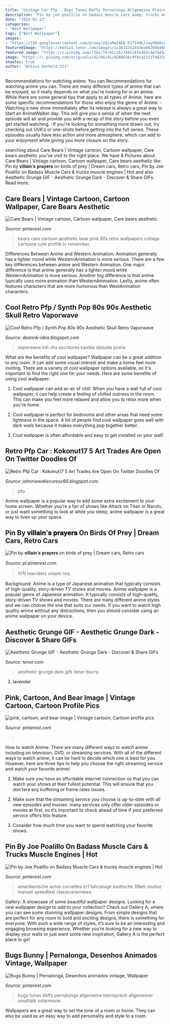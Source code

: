 ```yaml
---
title: "Vintage Car Pfp ~ Bugs Tunes Daffy Pernalonga Allgemeine Kleinsprech Allgemeiner Smalltalk Solarmovie"
description: "Pin by joe poalillo on badass muscle cars &amp; trucks muscle engines"
date: "2022-02-13"
categories:
- "Best Wallpaper"
tags: ["Best Wallpaper"]
images:
- "https://lh6.googleusercontent.com/proxy/zUjuMqIAEQ-E1fI49LlvwyVBU8inPdY3aRVC1ZsfhyUH5r-HTvW2OpoZNfp-PPKX_CMhOWD-5ew31RvZ4KWrzgv0dVZ9n1YeSQ=w1200-h630-p-k-no-nu"
featuredImage: "https://media1.tenor.com/images/cc3632742443ea562b8b498840440c17/tenor.gif?itemid=14114713"
featured_image: "https://i.pinimg.com/736x/74/42/c6/7442c6fe362c4ef443a461b0644ae2db.jpg"
image: "https://i.pinimg.com/originals/d2/60/d1/d260d16c9f6ca532274823a6b6cf6163.jpg"
ShowToc: true
author: "Albina Gerhold III"
---
```



Recommendations for watching anime: You can
Recommendations for watching anime you can. There are many different types of anime that can be enjoyed, so it really depends on what you're looking for in an anime. While there are some general tips that apply to all types of Anime, here are some specific recommendations for those who enjoy the genre of Anime: 
-Watching a new show immediately after its release is always a great way to start an AnimeWalker day. This will give you a sense of when the next episode will air and provide you with a recap of the story before you even get started watching. 
-If you're looking for something more drawn out, try checking out OVA's or one-shots before getting into the full series. These episodes usually have less action and more atmosphere, which can add to your enjoyment while giving you more closure on the story.

	

		
searching about Care Bears | Vintage cartoon, Cartoon wallpaper, Care bears aesthetic you've visit to the right place. We have 8 Pictures about Care Bears | Vintage cartoon, Cartoon wallpaper, Care bears aesthetic like Pin by 𝐯𝐢𝐥𝐥𝐚𝐢𝐧’𝐬 𝐩𝐫𝐚𝐲𝐞𝐫𝐬 on birds of prey | Dream cars, Retro cars, Pin by Joe Poalillo on Badass Muscle Cars &amp; trucks muscle engines | Hot and also Aesthetic Grunge GIF - Aesthetic Grunge Dark - Discover &amp; Share GIFs. Read more:
		
    
## Care Bears | Vintage Cartoon, Cartoon Wallpaper, Care Bears Aesthetic

<img loading=lazy src="https://i.pinimg.com/originals/d2/60/d1/d260d16c9f6ca532274823a6b6cf6163.jpg" onerror="this.onerror=null;this.src='https://tse3.mm.bing.net/th?id=OIP.aFxNlZE2f4X-aESsdB3GiwHaFj&amp;pid=15.1';" alt="Care Bears | Vintage cartoon, Cartoon wallpaper, Care bears aesthetic">

_Source: pinterest.com_

>bears care cartoon aesthetic bear pink 90s retro wallpapers collage cartoons cute profile tv remember. 

	

Differences Between Anime and Western Animation: Animation generally has a lighter mood while WesternAnimation is more serious.
There are a few key differences between anime and Western Animation. One major difference is that anime generally has a lighter mood while WesternAnimation is more serious. Another big difference is that anime typically uses more animation than WesternAnimation. Lastly, anime often features characters that are more humorous than WestAnimation characters.

    
## Cool Retro Pfp / Synth Pop 80s 90s Aesthetic Skull Retro Vaporwave

<img loading=lazy src="https://lh6.googleusercontent.com/proxy/zUjuMqIAEQ-E1fI49LlvwyVBU8inPdY3aRVC1ZsfhyUH5r-HTvW2OpoZNfp-PPKX_CMhOWD-5ew31RvZ4KWrzgv0dVZ9n1YeSQ=w1200-h630-p-k-no-nu" onerror="this.onerror=null;this.src='https://tse1.mm.bing.net/th?id=OIP.csG6wY74ukd0oj_9NzOlgAHaFV&amp;pid=15.1';" alt="Cool Retro Pfp / Synth Pop 80s 90s Aesthetic Skull Retro Vaporwave">

_Source: deannk-idea.blogspot.com_

>vaporwave lofi vhs escritores kambe daisuke poeta. 

	

What are the benefits of cool wallpaper?
Wallpaper can be a great addition to any room. It can add some visual interest and make a home feel more inviting. There are a variety of cool wallpaper options available, so it's important to find the right one for your needs. Here are some benefits of using cool wallpaper: 
1. Cool wallpaper can add an air of chill. When you have a wall full of cool wallpaper, it can help create a feeling of chilled outness in the room. This can make you feel more relaxed and allow you to relax more when you're home. 

2. Cool wallpaper is perfect for bedrooms and other areas that need some lightness in the space. A lot of people find cool wallpaper goes well with dark walls because it makes everything pop together better. 

3. Cool wallpaper is often affordable and easy to get installed on your wall!

    
## Retro Pfp Car : Kokonut17 5 Art Trades Are Open On Twitter Doodles Of

<img loading=lazy src="https://lh6.googleusercontent.com/proxy/lH_72nO46G92hNZhQMo2qtcHSQBgdAQM8bYKsNMyGS0EIL_B03dOrvdCrndJNob5Er0r621mQUewJf1OGw7n0OsFsmL442rTt1uR-qm9O8EE4pBSLTdv0CJdhSFIKJPc8_u1aD4OkzTi8ZTlLdFKrbZwo3tSoJqI3LFNEVP_=w1200-h630-p-k-no-nu" onerror="this.onerror=null;this.src='https://tse1.mm.bing.net/th?id=OIP.F4v3VxEoq6XWECOOWfn-kwHaD4&amp;pid=15.1';" alt="Retro Pfp Car : Kokonut17 5 Art Trades Are Open On Twitter Doodles Of">

_Source: johnniewallecurese90.blogspot.com_

>pfp. 

	

Anime wallpaper is a popular way to add some extra excitement to your home screen. Whether you’re a fan of shows like Attack on Titan or Naruto, or just want something to look at while you sleep, anime wallpaper is a great way to liven up your space.

    
## Pin By 𝐯𝐢𝐥𝐥𝐚𝐢𝐧’𝐬 𝐩𝐫𝐚𝐲𝐞𝐫𝐬 On Birds Of Prey | Dream Cars, Retro Cars

<img loading=lazy src="https://i.pinimg.com/736x/71/1a/d9/711ad9af2df5afb27b51f7dfae1db84f.jpg" onerror="this.onerror=null;this.src='https://tse4.mm.bing.net/th?id=OIP.8ujYkZxGAfgpAgWMRNE5jgHaHa&amp;pid=15.1';" alt="Pin by 𝐯𝐢𝐥𝐥𝐚𝐢𝐧’𝐬 𝐩𝐫𝐚𝐲𝐞𝐫𝐬 on birds of prey | Dream cars, Retro cars">

_Source: pl.pinterest.com_

>미적 lowriders vroom nez. 

	

Background: Anime is a type of Japanese animation that typically consists of high-quality, story-driven TV shows and movies.
Anime wallpaper is a popular genre of Japanese animation. It typically consists of high-quality, story-driven TV shows and movies. There are many different anime styles and we can choose the one that suits our needs. If you want to watch high quality anime without any distractions, then you should consider using an anime wallpaper on your device.

    
## Aesthetic Grunge GIF - Aesthetic Grunge Dark - Discover &amp; Share GIFs

<img loading=lazy src="https://media1.tenor.com/images/cc3632742443ea562b8b498840440c17/tenor.gif?itemid=14114713" onerror="this.onerror=null;this.src='https://tse4.mm.bing.net/th?id=OIP.zDYydCRD6lYri0mIQEQMFwAAAA&amp;pid=15.1';" alt="Aesthetic Grunge GIF - Aesthetic Grunge Dark - Discover &amp; Share GIFs">

_Source: tenor.com_

>aesthetic grunge dark gifs tenor blurry. 

	

2. lavender 

    
## Pink, Cartoon, And Bear Image | Vintage Cartoon, Cartoon Profile Pics

<img loading=lazy src="https://i.pinimg.com/736x/74/42/c6/7442c6fe362c4ef443a461b0644ae2db.jpg" onerror="this.onerror=null;this.src='https://tse1.mm.bing.net/th?id=OIP.f4av9oNEdoCC0dt92iTK8gHaHa&amp;pid=15.1';" alt="pink, cartoon, and bear image | Vintage cartoon, Cartoon profile pics">

_Source: pinterest.com_

>. 

	

How to watch Anime: There are many different ways to watch anime including on television, DVD, or streaming services.
With all of the different ways to watch anime, it can be hard to decide which one is best for you. However, here are three tips to help you choose the right streaming service and watch your favorite anime!
1. Make sure you have an affordable internet connection so that you can watch your shows at their fullest potential. This will ensure that you don’tera any buffering or frame rates issues.

2. Make sure that the streaming service you choose is up-to-date with all new episodes and movies. many services only offer older episodes or movies at first, so it’s important to check ahead of time if your preferred service offers this feature.

3. Consider how much time you want to spend watching your favorite shows.

    
## Pin By Joe Poalillo On Badass Muscle Cars &amp; Trucks Muscle Engines | Hot

<img loading=lazy src="https://i.pinimg.com/736x/d7/06/2e/d7062eea43f50cafaaefacdaa839a22c.jpg" onerror="this.onerror=null;this.src='https://tse1.mm.bing.net/th?id=OIP.Kn_J0elfuWaLwHAGl6ki-QHaD9&amp;pid=15.1';" alt="Pin by Joe Poalillo on Badass Muscle Cars &amp; trucks muscle engines | Hot">

_Source: pinterest.com_

>amerikanische autos corvettes zr1 fahrzeuge exotische 39am muñoz manuel speedtest classicarsnnews. 

	

Gallery: A showcase of some beautiful wallpaper designs.
Looking for a new wallpaper design to add to your collection? Check out Gallery A, where you can see some stunning wallpaper designs. From simple designs that are perfect for any room to bold and exciting designs, there is something for everyone. With such a wide range of styles, it’s sure to be an interesting and engaging browsing experience. Whether you’re looking for a new way to display your walls or just want some new inspiration, Gallery A is the perfect place to go!





	
	
    
## Bugs Bunny | Pernalonga, Desenhos Animados Vintage, Wallpaper

<img loading=lazy src="https://i.pinimg.com/originals/af/0b/56/af0b56c3ee5a73795807776ce659381a.jpg" onerror="this.onerror=null;this.src='https://tse3.mm.bing.net/th?id=OIP.otO6Z-yQDVAHhoqg4nFDtQHaFj&amp;pid=15.1';" alt="Bugs Bunny | Pernalonga, Desenhos animados vintage, Wallpaper">

_Source: pinterest.com_

>bugs tunes daffy pernalonga allgemeine kleinsprech allgemeiner smalltalk solarmovie. 

	

Wallpapers are a great way to set the tone of a room or home. They can also be used as an easy way to add personality and style to a room.

